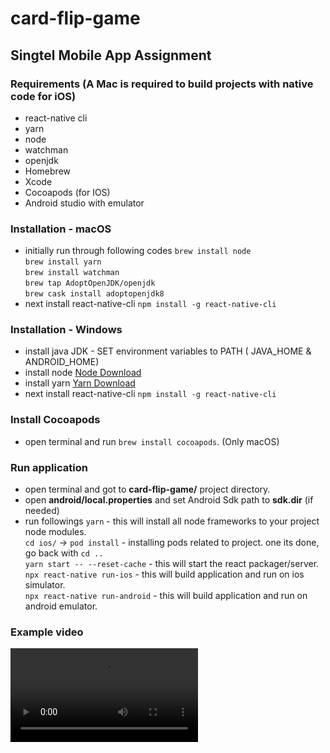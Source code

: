 # card-flip-game

## Singtel Mobile App Assignment
### Requirements (A Mac is required to build projects with native code for iOS)

- react-native cli
- yarn
- node
- watchman
- openjdk
- Homebrew
- Xcode
- Cocoapods (for IOS)
- Android studio with emulator

### Installation - macOS

- initially run through following codes
  `brew install node`  
  `brew install yarn`  
  `brew install watchman`  
  `brew tap AdoptOpenJDK/openjdk`  
  `brew cask install adoptopenjdk8`
- next install react-native-cli
  `npm install -g react-native-cli`

### Installation - Windows

- install java JDK - SET environment variables to PATH ( JAVA_HOME & ANDROID_HOME)
- install node [Node Download](https://nodejs.org/en/download/ "Node Download")
- install yarn [Yarn Download](https://yarnpkg.com/lang/en/docs/install/#windows-stable "Yarn Download")
- next install react-native-cli
  `npm install -g react-native-cli`

### Install Cocoapods

- open terminal and run `brew install cocoapods`. (Only macOS)

### Run application

- open terminal and got to **card-flip-game/** project directory.
- open **android/local.properties** and set Android Sdk path to **sdk.dir** (if needed)
- run followings
  `yarn` - this will install all node frameworks to your project node modules.  
  `cd ios/` -> `pod install` - installing pods related to project. one its done, go back with `cd ..`  
  `yarn start -- --reset-cache` - this will start the react packager/server.  
  `npx react-native run-ios` - this will build application and run on ios simulator.  
  `npx react-native run-android` - this will build application and run on android emulator.

### Example video

![](./example/example.mp4)

